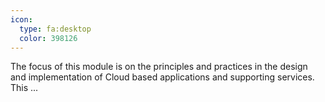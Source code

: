 ```yaml
---
icon:
  type: fa:desktop
  color: 398126
---
```


The focus of this module is on the principles and practices in the design and implementation of Cloud based applications and supporting services. This ... 
